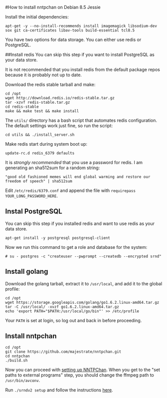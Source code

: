 #How to install nntpchan on Debian 8.5 Jessie

Install the initial dependencies:

```
apt-get -y --no-install-recommends install imagemagick libsodium-dev sox git ca-certificates libav-tools build-essential tcl8.5
```

You have two options for data storage. You can either use redis or PostgreSQL. 

##Install redis
You can skip this step if you want to install PostgreSQL as your data store.

It is not recommended that you install redis from the default package repos because it is probably not up to date.

Download the redis stable tarball and make:

```
cd /opt
wget http://download.redis.io/redis-stable.tar.gz
tar -xzvf redis-stable.tar.gz
cd redis-stable
make && make test && make install
```

The `utils/` directory has a bash script that automates redis configuration. The default settings work just fine, so run the script:

```
cd utils && ./install_server.sh
```

Make redis start during system boot up:

```
update-rc.d redis_6379 defaults
```

It is *strongly recommended* that you use a password for redis. I am generating an sha512sum for a random string:

```
"good old fashioned memes will end global warming and restore our freedom of speech" | sha512sum
```

Edit `/etc/redis/6379.conf` and append the file with `requirepass YOUR_LONG_PASSWORD_HERE`.

## Instal PostgreSQL
You can skip this step if you installed redis and want to use redis as your data store.

```
apt-get install -y postgresql postgresql-client
```

Now we run this command to get a role and database for the system:

```
# su - postgres -c "createuser --pwprompt --createdb --encrypted srnd"
```

## Install golang

Download the golang tarball, extract it to `/usr/local`, and add it to the global profile:

```
cd /opt
wget https://storage.googleapis.com/golang/go1.6.2.linux-amd64.tar.gz
tar -C /usr/local/ -xvzf go1.6.2.linux-amd64.tar.gz
echo 'export PATH="$PATH:/usr/local/go/bin"' >> /etc/profile
```

Your `PATH` is set at login, so log out and back in before proceeding. 

## Install nntpchan

```
cd /opt
git clone https://github.com/majestrate/nntpchan.git
cd nntpchan
./build.sh
```

Now you can proceed with [setting up NNTPChan](setting-up.md). When you get to the "set paths to external programs" step, you should change the ffmpeg path to `/usr/bin/avconv`.

Run `./srndv2 setup` and follow the instructions [here](setting-up.md).
